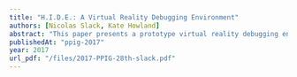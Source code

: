 ```yaml
---
title: "H.I.D.E.: A Virtual Reality Debugging Environment"
authors: [Nicolas Slack, Kate Howland]
abstract: "This paper presents a prototype virtual reality debugging environment, aimed at novices, that provides a 3D visualisation of code and supports gestural navigation through the visualisation. This prototype is implemented for the HTC Vive, and has the capability to expand into a variety of 3D visualisations, programming languages, and VR platforms. We describe how our design builds on previous research on debugging to provide support for observing, exploring and hypothesizing activities by focusing on flow-of-control and data visualisations. We present preliminary results from pilot user testing and highlight key areas for future development."
publishedAt: "ppig-2017"
year: 2017
url_pdf: "/files/2017-PPIG-28th-slack.pdf"
---
```


